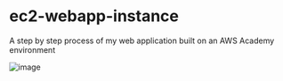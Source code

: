 # ec2-webapp-instance
A step by step process of my web application built on an AWS Academy environment


![image](https://github.com/user-attachments/assets/7d30e960-af33-49c3-ba14-1990d2a9ef8a)

